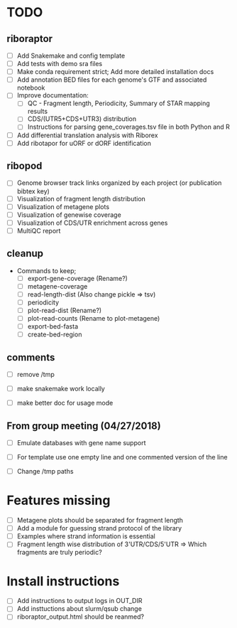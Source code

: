 # TODO

## riboraptor

- [ ] Add Snakemake and config template
- [ ] Add tests with demo sra files
- [ ] Make conda requirement strict; Add more detailed installation docs
- [ ] Add annotation BED files for each genome's GTF and associated notebook
- [ ] Improve documentation:
    - [ ] QC - Fragment length, Periodicity, Summary of STAR mapping results
    - [ ] CDS/(UTR5+CDS+UTR3) distribution
    - [ ] Instructions for parsing gene_coverages.tsv file in both Python and R
- [ ] Add differential translation analysis with Riborex
- [ ] Add ribotapor for uORF or dORF identification

## ribopod


- [ ] Genome browser track links organized by each project (or publication bibtex key)
- [ ] Visualization of fragment length distribution
- [ ] Visualization of metagene plots
- [ ] Visualization of genewise coverage
- [ ] Visualization of CDS/UTR enrichment across genes
- [ ] MultiQC report 

## cleanup

- Commands to keep;
  - [ ] export-gene-coverage (Rename?)
  - [ ] metagene-coverage 
  - [ ] read-length-dist (Also change pickle => tsv)
  - [ ] periodicity 
  - [ ] plot-read-dist (Rename?)
  - [ ] plot-read-counts (Rename to plot-metagene)
  - [ ] export-bed-fasta 
  - [ ] create-bed-region
 
## comments
- [ ] remove /tmp
- [ ] make snakemake work locally
- [ ] make better doc for usage mode


## From group meeting (04/27/2018)

- [ ] Emulate databases with gene name support
- [ ] For template use one empty line and one commented version of the line
- [ ] Change /tmp paths


# Features missing

- [ ] Metagene plots should be separated for fragment length
- [ ] Add a module for guessing strand protocol of the library
- [ ] Examples where strand information is essential
- [ ] Fragment length wise distribution of 3'UTR/CDS/5'UTR => Which fragments are truly periodic?

# Install instructions

- [ ] Add instructions to output logs in OUT_DIR
- [ ] Add insttuctions about slurm/qsub change
- [ ] riboraptor_output.html should be reanmed?
